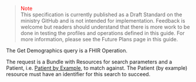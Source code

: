 ><span style="color:red">Note</span><br>This specification is currently published as a Draft Standard on the ministry GitHub and is not intended for implementation. Feedback is welcome but readers should understand that there is more work to be done in testing the profiles and operations defined in this guide. For more information, please see the Future Plans page in this guide.

The Get Demographics query is a FHIR Operation.

The request is a Bundle with Resources for search parameters and a Patient, i.e. [Patient by Example](StructureDefinition-bc-patient-by-example.html), to match against.  The Patient (by example) resource must have an identifier for this search to succeed.  


